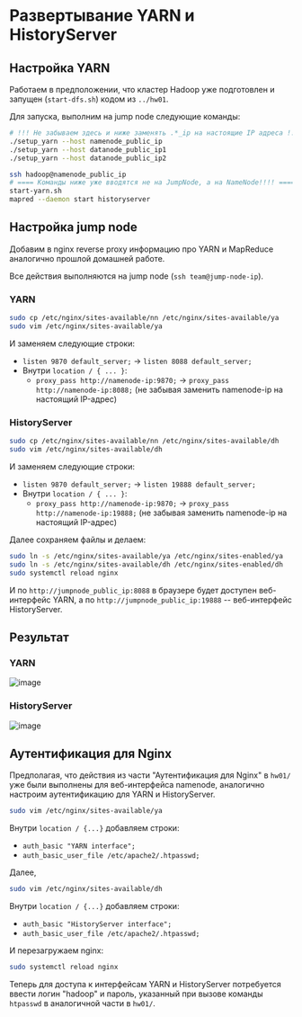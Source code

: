 # Развертывание YARN и HistoryServer

## Настройка YARN
Работаем в предположении, что кластер Hadoop уже подготовлен и запущен (`start-dfs.sh`) кодом из
`../hw01`.

Для запуска, выполним на jump node следующие команды:
```bash
# !!! Не забываем здесь и ниже заменять .*_ip на настоящие IP адреса !!!
./setup_yarn --host namenode_public_ip
./setup_yarn --host datanode_public_ip1
./setup_yarn --host datanode_public_ip2

ssh hadoop@namenode_public_ip
# ==== Команды ниже уже вводятся не на JumpNode, а на NameNode!!!! ====
start-yarn.sh
mapred --daemon start historyserver
```

## Настройка jump node
Добавим в nginx reverse proxy информацию про YARN и
MapReduce аналогично прошлой домашней работе.

Все действия выполняются на jump node
(`ssh team@jump-node-ip`).

### YARN
```bash
sudo cp /etc/nginx/sites-available/nn /etc/nginx/sites-available/ya
sudo vim /etc/nginx/sites-available/ya
```

И заменяем следующие строки:
- `listen 9870 default_server;` -> `listen 8088 default_server;`
- Внутри `location / { ... }`:
    - `proxy_pass http://namenode-ip:9870;` -> `proxy_pass http://namenode-ip:8088;`
    (не забывая заменить namenode-ip на настоящий IP-адрес)

### HistoryServer
```bash
sudo cp /etc/nginx/sites-available/nn /etc/nginx/sites-available/dh
sudo vim /etc/nginx/sites-available/dh
```

И заменяем следующие строки:
- `listen 9870 default_server;` -> `listen 19888 default_server;`
- Внутри `location / { ... }`:
    - `proxy_pass http://namenode-ip:9870;` -> `proxy_pass http://namenode-ip:19888;`
    (не забывая заменить namenode-ip на настоящий IP-адрес)

Далее сохраняем файлы и делаем:
```bash
sudo ln -s /etc/nginx/sites-available/ya /etc/nginx/sites-enabled/ya
sudo ln -s /etc/nginx/sites-available/dh /etc/nginx/sites-enabled/dh
sudo systemctl reload nginx
```

И по `http://jumpnode_public_ip:8088` в браузере будет доступен веб-интерфейс YARN,
а по `http://jumpnode_public_ip:19888` -- веб-интерфейс HistoryServer.

## Результат
### YARN
![image](https://github.com/user-attachments/assets/458cf544-0eb8-407c-8bbd-c4ad55fe2444)

### HistoryServer
![image](https://github.com/user-attachments/assets/0852d303-68d7-4efd-b982-313a310d94b8)

## Аутентификация для Nginx
Предполагая, что действия из части "Аутентификация для Nginx" в `hw01/` уже были выполнены
для веб-интерфейса namenode, аналогично настроим аутентификацию для YARN и HistoryServer.

```bash
sudo vim /etc/nginx/sites-available/ya
```
Внутри `location / {...}` добавляем строки:
- `auth_basic "YARN interface";`
- `auth_basic_user_file /etc/apache2/.htpasswd;`

Далее,
```bash
sudo vim /etc/nginx/sites-available/dh
```
Внутри `location / {...}` добавляем строки:
- `auth_basic "HistoryServer interface";`
- `auth_basic_user_file /etc/apache2/.htpasswd;`

И перезагружаем nginx:
```bash
sudo systemctl reload nginx
```

Теперь для доступа к интерфейсам YARN и HistoryServer потребуется ввести логин "hadoop" и пароль, указанный
при вызове команды `htpasswd` в аналогичной части в `hw01/`.
